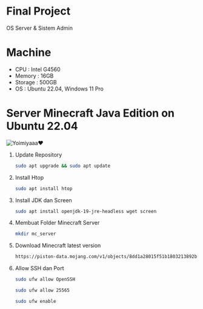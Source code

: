 # Final Project 
OS Server & Sistem Admin

# Machine
- CPU		: Intel G4560
- Memory	: 16GB
- Storage	: 500GB
- OS		: Ubuntu 22.04, Windows 11 Pro

# Server Minecraft Java Edition on Ubuntu 22.04
![Yoimiyaaa❤](https://static.wikia.nocookie.net/logopedia/images/a/aa/Minecraft-java-logo.png/revision/latest/scale-to-width-down/1000?cb=20190316052713)
1. Update Repository
    ```sh
    sudo apt upgrade && sudo apt update
2. Install Htop
    ```sh
    sudo apt install htop
    ```
3. Install JDK dan Screen
   ```sh
   sudo apt install openjdk-19-jre-headless wget screen
   ```
4. Membuat Folder Minecraft Server
   ```sh
   mkdir mc_server
   ```
5. Download Minecraft latest version
    ```sh
   https://piston-data.mojang.com/v1/objects/8dd1a28015f51b1803213892b50b7b4fc76e594d/server.jar
   ```
6. Allow SSH dan Port
   ```sh
   sudo ufw allow OpenSSH
   ```
   ```sh
   sudo ufw allow 25565
   ```
    ```sh
   sudo ufw enable
   ```
